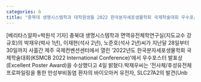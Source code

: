 ```yaml
---
categories: b
title: "충북대 생명시스템학과 대학원생들 2022 한국분자세포생물학회 국제학술대회 우수포스터 발표상 수상"
---
```

[베리타스알파=박원석 기자] 충북대 생명시스템학과 면역유전체학연구실(지도교수 강규호)의 박재우(박사 1년), 이재현(석사 2년), 노준호(석사 2년)씨가 지난달 28일부터 30일까지 사흘간 제주 국제컨벤션센터에서 열린 ‘2022년도 한국분자세포생물학회 국제학술대회(KSMCB 2022 International Conference)’에서 우수포스터 발표상(Excellent Poster Award)을 수상했다고 4일 밝혔다.박재우씨는 ‘전사체/후성유전체 프로파일링을 통한 만성부비동염 환자의 바이오마커 유전자, SLC27A2의 발견(Unb
